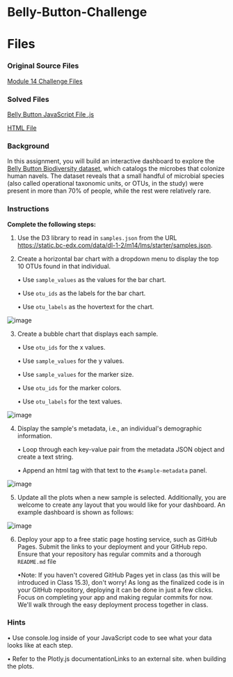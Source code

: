 # Belly-Button-Challenge

# Files

### Original Source Files

[Module 14 Challenge Files](https://static.bc-edx.com/data/dl-1-2/m14/lms/starter/Starter_Code.zip)

### Solved Files

[Belly Button JavaScript File .js](https://github.com/BryanCarney/Belly-Button-Challenge/blob/main/static/js/app.js)

[HTML File](https://github.com/BryanCarney/Belly-Button-Challenge/blob/main/index.html)

### Background
In this assignment, you will build an interactive dashboard to explore the [Belly Button Biodiversity dataset](http://robdunnlab.com/projects/belly-button-biodiversity/), which catalogs the microbes that colonize human navels.
The dataset reveals that a small handful of microbial species (also called operational taxonomic units, or OTUs, in the study) were present in more than 70% of people, while the rest were relatively rare.

### Instructions

**Complete the following steps:**

1. Use the D3 library to read in `samples.json` from the URL https://static.bc-edx.com/data/dl-1-2/m14/lms/starter/samples.json.

2. Create a horizontal bar chart with a dropdown menu to display the top 10 OTUs found in that individual.

    • Use `sample_values` as the values for the bar chart.
    
    • Use `otu_ids` as the labels for the bar chart.
    
    • Use `otu_labels` as the hovertext for the chart.

![image](https://github.com/user-attachments/assets/434116b3-2038-401a-9c40-034e14eddac3)

3. Create a bubble chart that displays each sample.

    • Use `otu_ids` for the x values.
    
    • Use `sample_values` for the y values.
    
    • Use `sample_values` for the marker size.
    
    • Use `otu_ids` for the marker colors.
    
    • Use `otu_labels` for the text values.

![image](https://github.com/user-attachments/assets/39c987a5-30bf-45d9-aaee-fb1f4deb280c)

4. Display the sample's metadata, i.e., an individual's demographic information.

    • Loop through each key-value pair from the metadata JSON object and create a text string.
    
    • Append an html tag with that text to the `#sample-metadata` panel.

![image](https://github.com/user-attachments/assets/bc652051-1cda-433a-9486-7dd9fd149f38)

5. Update all the plots when a new sample is selected. Additionally, you are welcome to create any layout that you would like for your dashboard. An example dashboard is shown as follows:

![image](https://github.com/user-attachments/assets/086148e3-f87e-47dd-a981-6c4bb3249425)

6. Deploy your app to a free static page hosting service, such as GitHub Pages. Submit the links to your deployment and your GitHub repo. Ensure that your repository has regular commits and a thorough `README.md` file

    •Note: If you haven't covered GitHub Pages yet in class (as this will be introduced in Class 15.3), don't worry! As long as the finalized code is in your GitHub repository, deploying it can be done in just a few clicks. Focus on completing your app and making regular commits for now. We'll walk through the easy deployment process together in class.

### Hints

   • Use console.log inside of your JavaScript code to see what your data looks like at each step.
    
   • Refer to the Plotly.js documentationLinks to an external site. when building the plots.
